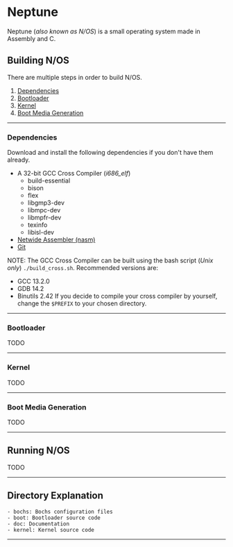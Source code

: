 # Neptune

Neptune (_also known as N/OS_) is a small operating system made in Assembly and C. 

## Building N/OS

There are multiple steps in order to build N/OS.
1. [Dependencies](#dependencies)
2. [Bootloader](#bootloader)
3. [Kernel](#kernel)
4. [Boot Media Generation](#media-gen)

---

### Dependencies <a name="dependencies"></a>

Download and install the following dependencies if you don't have them already.

- A 32-bit GCC Cross Compiler (_i686_elf_) 
	- build-essential
	- bison
	- flex
	- libgmp3-dev
	- libmpc-dev
	- libmpfr-dev
	- texinfo
	- libisl-dev
- [Netwide Assembler (nasm)](https://www.nasm.us)
- [Git](https://git-scm.com/downloads)

NOTE: The GCC Cross Compiler can be built using the bash script (*Unix only*) ```./build_cross.sh```. Recommended versions are:
- GCC 13.2.0
- GDB 14.2
- Binutils 2.42
If you decide to compile your cross compiler by yourself, change the ```$PREFIX``` to your chosen directory.

---

### Bootloader <a name="bootloader"></a>

TODO

---

### Kernel <a name="kernel"></a>

TODO

---

### Boot Media Generation <a name="media-gen"></a>

TODO

---

## Running N/OS

TODO

---

## Directory Explanation

	- bochs: Bochs configuration files
	- boot: Bootloader source code
	- doc: Documentation
	- kernel: Kernel source code

---
